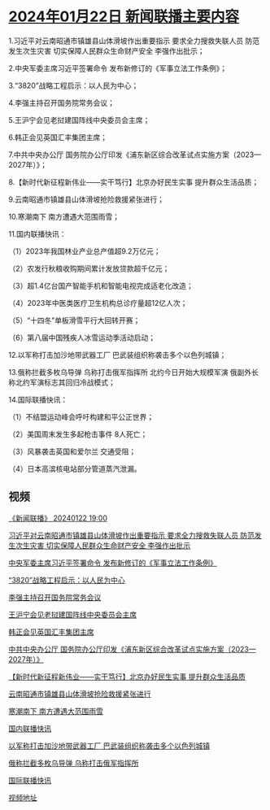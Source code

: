 # [2024年01月22日 新闻联播主要内容](https://tv.cctv.com/lm/xwlb/day/20240122.shtml)

1.习近平对云南昭通市镇雄县山体滑坡作出重要指示 要求全力搜救失联人员 防范发生次生灾害 切实保障人民群众生命财产安全 李强作出批示；

2.中央军委主席习近平签署命令 发布新修订的《军事立法工作条例》；

3.“3820”战略工程启示：以人民为中心；

4.李强主持召开国务院常务会议；

5.王沪宁会见老挝建国阵线中央委员会主席；

6.韩正会见英国汇丰集团主席；

7.中共中央办公厅 国务院办公厅印发《浦东新区综合改革试点实施方案（2023—2027年）》；

8.【新时代新征程新伟业——实干笃行】北京办好民生实事 提升群众生活品质；

9.云南昭通市镇雄县山体滑坡抢险救援紧张进行；

10.寒潮南下 南方遭遇大范围雨雪；

11.国内联播快讯：

（1）2023年我国林业产业总产值超9.2万亿元；

（2）农发行秋粮收购期间累计发放贷款超千亿元；

（3）超1.4亿台国产智能手机和智能电视完成适老化改造；

（4）2023年中医类医疗卫生机构总诊疗量超12亿人次；

（5）“十四冬”单板滑雪平行大回转开赛；

（6）第八届中国残疾人冰雪运动季活动启动；

12.以军称打击加沙地带武器工厂 巴武装组织称袭击多个以色列城镇；

13.俄称拦截多枚乌导弹 乌称打击俄军指挥所 北约今日开始大规模军演 俄副外长称北约军演标志其回归冷战模式；

14.国际联播快讯：

（1）不结盟运动峰会呼吁构建和平公正世界；

（2）美国周末发生多起枪击事件 8人死亡；

（3）风暴袭击英国和爱尔兰 交通受阻；

（4）日本高滨核电站部分管道蒸汽泄漏。

## 视频

[《新闻联播》 20240122 19:00](https://tv.cctv.com/2024/01/22/VIDEmKJDJAnCYE4tRtPemjTl240122.shtml)

[习近平对云南昭通市镇雄县山体滑坡作出重要指示 要求全力搜救失联人员 防范发生次生灾害 切实保障人民群众生命财产安全 李强作出批示](https://tv.cctv.com/2024/01/22/VIDEWCgkbGLTTfKkn50x9yNi240122.shtml)

[中央军委主席习近平签署命令 发布新修订的《军事立法工作条例》](https://tv.cctv.com/2024/01/22/VIDEwUvCToyQ5Evv86mRyKAq240122.shtml)

[“3820”战略工程启示：以人民为中心](https://tv.cctv.com/2024/01/22/VIDEsZHQUPN1DA8kVBZtlJXg240122.shtml)

[李强主持召开国务院常务会议](https://tv.cctv.com/2024/01/22/VIDEB1fZZ8fgNJIFRMLA0x5o240122.shtml)

[王沪宁会见老挝建国阵线中央委员会主席](https://tv.cctv.com/2024/01/22/VIDElSVUtfnICZIaMNhwoyaA240122.shtml)

[韩正会见英国汇丰集团主席](https://tv.cctv.com/2024/01/22/VIDEajx2cXfIoXmGBaqUAbZl240122.shtml)

[中共中央办公厅 国务院办公厅印发《浦东新区综合改革试点实施方案（2023—2027年）》](https://tv.cctv.com/2024/01/22/VIDEftx0duWQZl84yTb3POmA240122.shtml)

[【新时代新征程新伟业——实干笃行】北京办好民生实事 提升群众生活品质](https://tv.cctv.com/2024/01/22/VIDEuqJ9pA6ba3kIqjp1udCJ240122.shtml)

[云南昭通市镇雄县山体滑坡抢险救援紧张进行](https://tv.cctv.com/2024/01/22/VIDEKwqx5UCFv5kkvBZgLdbR240122.shtml)

[寒潮南下 南方遭遇大范围雨雪](https://tv.cctv.com/2024/01/22/VIDEAxGYkHye7JPmCjSAkpEH240122.shtml)

[国内联播快讯](https://tv.cctv.com/2024/01/22/VIDEWfYzd7x1WjwO8ecYGvhd240122.shtml)

[以军称打击加沙地带武器工厂 巴武装组织称袭击多个以色列城镇](https://tv.cctv.com/2024/01/22/VIDEB0FOHp4kwwmVFVlOgC3I240122.shtml)

[俄称拦截多枚乌导弹 乌称打击俄军指挥所](https://tv.cctv.com/2024/01/22/VIDEILiHxwTgpaVgiCwPEgp1240122.shtml)

[国际联播快讯](https://tv.cctv.com/2024/01/22/VIDEdRXcEd0jk47m4wl4riNN240122.shtml)

[视频地址](https://tv.cctv.com/lm/xwlb/day/20240122.shtml) 

